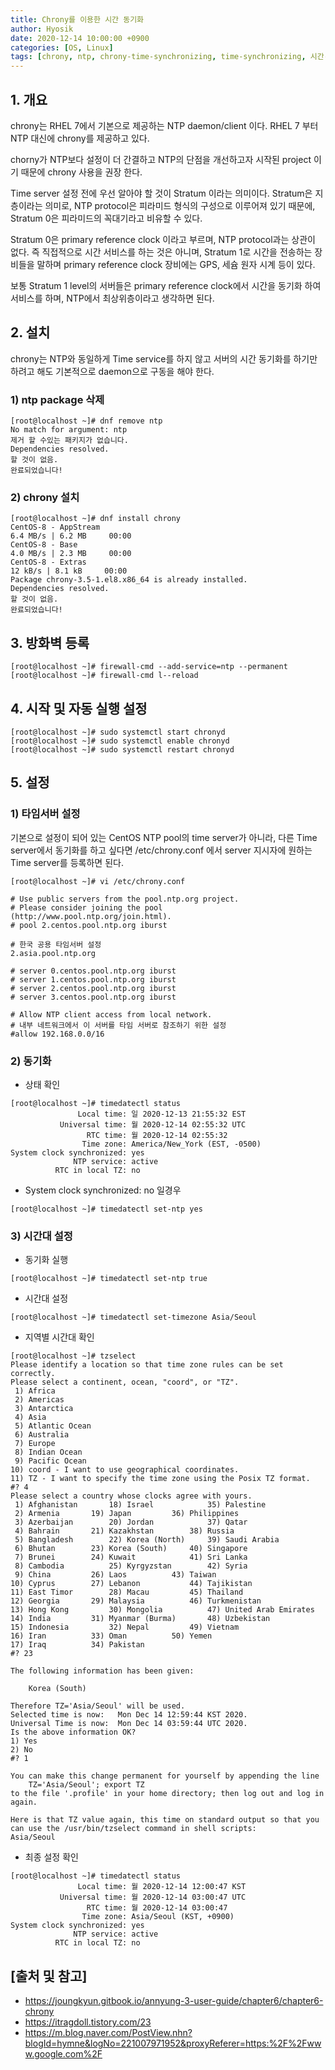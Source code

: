 ```yaml
--- 
title: Chrony를 이용한 시간 동기화
author: Hyosik
date: 2020-12-14 10:00:00 +0900
categories: [OS, Linux]
tags: [chrony, ntp, chrony-time-synchronizing, time-synchronizing, 시간-동기화]
---
```


## 1. 개요
chrony는 RHEL 7에서 기본으로 제공하는 NTP daemon/client 이다. RHEL 7 부터 NTP 대신에 chrony를 제공하고 있다.

chorny가 NTP보다 설정이 더 간결하고 NTP의 단점을 개선하고자 시작된 project 이기 때문에 chrony 사용을 권장 한다.

Time server 설정 전에 우선 알아야 할 것이 Stratum 이라는 의미이다. Stratum은 지층이라는 의미로, NTP protocol은 피라미드 형식의 구성으로 이루어져 있기 때문에, Stratum 0은 피라미드의 꼭대기라고 비유할 수 있다.

Stratum 0은 primary reference clock 이라고 부르며, NTP protocol과는 상관이 없다. 즉 직접적으로 시간 서비스를 하는 것은 아니며, Stratum 1로 시간을 전송하는 장비들을 말하며 primary reference clock 장비에는 GPS, 세슘 원자 시계 등이 있다.

보통 Stratum 1 level의 서버들은 primary reference clock에서 시간을 동기화 하여 서비스를 하며, NTP에서 최상위층이라고 생각하면 된다.

## 2. 설치
chrony는 NTP와 동일하게 Time service를 하지 않고 서버의 시간 동기화를 하기만 하려고 해도 기본적으로 daemon으로 구동을 해야 한다.

### 1) ntp package 삭제

```shell
[root@localhost ~]# dnf remove ntp
No match for argument: ntp
제거 할 수있는 패키지가 없습니다.
Dependencies resolved.
할 것이 없음.
완료되었습니다!
```

### 2) chrony 설치

```shell
[root@localhost ~]# dnf install chrony
CentOS-8 - AppStream                                                                              6.4 MB/s | 6.2 MB     00:00    
CentOS-8 - Base                                                                                   4.0 MB/s | 2.3 MB     00:00    
CentOS-8 - Extras                                                                                  12 kB/s | 8.1 kB     00:00    
Package chrony-3.5-1.el8.x86_64 is already installed.
Dependencies resolved.
할 것이 없음.
완료되었습니다!
```

## 3. 방화벽 등록

```shell
[root@localhost ~]# firewall-cmd --add-service=ntp --permanent
[root@localhost ~]# firewall-cmd l--reload
```

## 4. 시작 및 자동 실행 설정

```shell
[root@localhost ~]# sudo systemctl start chronyd
[root@localhost ~]# sudo systemctl enable chronyd
[root@localhost ~]# sudo systemctl restart chronyd
```

## 5. 설정

### 1) 타임서버 설정
기본으로 설정이 되어 있는 CentOS NTP pool의 time server가 아니라, 다른 Time server에서 동기화를 하고 싶다면 /etc/chrony.conf 에서 server 지시자에 원하는 Time server를 등록하면 된다.

```shell
[root@localhost ~]# vi /etc/chrony.conf
```

```text
# Use public servers from the pool.ntp.org project.
# Please consider joining the pool (http://www.pool.ntp.org/join.html).
# pool 2.centos.pool.ntp.org iburst  
  
# 한국 공용 타임서버 설정
2.asia.pool.ntp.org

# server 0.centos.pool.ntp.org iburst
# server 1.centos.pool.ntp.org iburst
# server 2.centos.pool.ntp.org iburst
# server 3.centos.pool.ntp.org iburst

# Allow NTP client access from local network.
# 내부 네트워크에서 이 서버를 타임 서버로 참조하기 위한 설정
#allow 192.168.0.0/16
```

### 2) 동기화

* 상태 확인

```shell
[root@localhost ~]# timedatectl status
               Local time: 일 2020-12-13 21:55:32 EST
           Universal time: 월 2020-12-14 02:55:32 UTC
                 RTC time: 월 2020-12-14 02:55:32
                Time zone: America/New_York (EST, -0500)
System clock synchronized: yes
              NTP service: active
          RTC in local TZ: no
```

* System clock synchronized: no 일경우

```shell
[root@localhost ~]# timedatectl set-ntp yes
```

### 3) 시간대 설정

* 동기화 실행

```shell
[root@localhost ~]# timedatectl set-ntp true
```

* 시간대 설정

```shell
[root@localhost ~]# timedatectl set-timezone Asia/Seoul
```

* 지역별 시간대 확인

```shell
[root@localhost ~]# tzselect
Please identify a location so that time zone rules can be set correctly.
Please select a continent, ocean, "coord", or "TZ".
 1) Africa
 2) Americas
 3) Antarctica
 4) Asia
 5) Atlantic Ocean
 6) Australia
 7) Europe
 8) Indian Ocean
 9) Pacific Ocean
10) coord - I want to use geographical coordinates.
11) TZ - I want to specify the time zone using the Posix TZ format.
#? 4
Please select a country whose clocks agree with yours.
 1) Afghanistan		  18) Israel		    35) Palestine
 2) Armenia		  19) Japan		    36) Philippines
 3) Azerbaijan		  20) Jordan		    37) Qatar
 4) Bahrain		  21) Kazakhstan	    38) Russia
 5) Bangladesh		  22) Korea (North)	    39) Saudi Arabia
 6) Bhutan		  23) Korea (South)	    40) Singapore
 7) Brunei		  24) Kuwait		    41) Sri Lanka
 8) Cambodia		  25) Kyrgyzstan	    42) Syria
 9) China		  26) Laos		    43) Taiwan
10) Cyprus		  27) Lebanon		    44) Tajikistan
11) East Timor		  28) Macau		    45) Thailand
12) Georgia		  29) Malaysia		    46) Turkmenistan
13) Hong Kong		  30) Mongolia		    47) United Arab Emirates
14) India		  31) Myanmar (Burma)	    48) Uzbekistan
15) Indonesia		  32) Nepal		    49) Vietnam
16) Iran		  33) Oman		    50) Yemen
17) Iraq		  34) Pakistan
#? 23

The following information has been given:

	Korea (South)

Therefore TZ='Asia/Seoul' will be used.
Selected time is now:	Mon Dec 14 12:59:44 KST 2020.
Universal Time is now:	Mon Dec 14 03:59:44 UTC 2020.
Is the above information OK?
1) Yes
2) No
#? 1

You can make this change permanent for yourself by appending the line
	TZ='Asia/Seoul'; export TZ
to the file '.profile' in your home directory; then log out and log in again.

Here is that TZ value again, this time on standard output so that you
can use the /usr/bin/tzselect command in shell scripts:
Asia/Seoul
```

* 최종 설정 확인

```shell
[root@localhost ~]# timedatectl status
               Local time: 월 2020-12-14 12:00:47 KST
           Universal time: 월 2020-12-14 03:00:47 UTC
                 RTC time: 월 2020-12-14 03:00:47
                Time zone: Asia/Seoul (KST, +0900)
System clock synchronized: yes
              NTP service: active
          RTC in local TZ: no
```

## [출처 및 참고]
* <https://joungkyun.gitbook.io/annyung-3-user-guide/chapter6/chapter6-chrony>
* <https://itragdoll.tistory.com/23>
* <https://m.blog.naver.com/PostView.nhn?blogId=hymne&logNo=221007971952&proxyReferer=https:%2F%2Fwww.google.com%2F>
